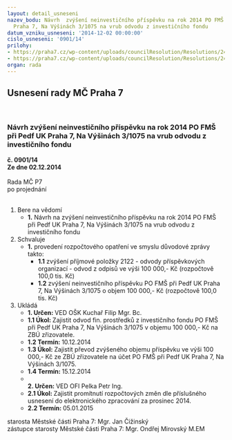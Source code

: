 ```yaml
---
layout: detail_usneseni
nazev_bodu: Návrh  zvýšení neinvestičního příspěvku na rok 2014 PO FMŠ při Pedf UK
  Praha 7, Na Výšinách 3/1075 na vrub odvodu z investičního fondu
datum_vzniku_usneseni: '2014-12-02 00:00:00'
cislo_usneseni: '0901/14'
prilohy:
- https://praha7.cz/wp-content/uploads/councilResolution/Resolutions/24480/56-14-p%c5%99.1.jpg
- https://praha7.cz/wp-content/uploads/councilResolution/Resolutions/24480/56-14-p%c5%99.2.jpg
organ: rada
---
```

<div id="ucUsn_pList" class="usn">
	<span><h2>Usnesení rady MČ Praha 7 </h2>
<br></span><div class="standBody">
<span><h3>Návrh  zvýšení neinvestičního příspěvku na rok 2014 PO FMŠ při Pedf UK Praha 7, Na Výšinách 3/1075 na vrub odvodu z investičního fondu</h3></span><div class="center">
		<strong>č. 0901/14</strong><br>
	</div>
<div class="center">
		<strong>Ze dne 02.12.2014</strong><br><br>
	</div>Rada MČ P7<br> po projednání<br><br><ol>
<li>Bere na vědomí<ul><li>
<strong>1.</strong>  Návrh na zvýšení neinvestičního příspěvku na rok 2014 PO FMŠ při Pedf UK Praha 7, Na Výšinách 3/1075 na vrub odvodu z investičního fondu</li></ul>
</li>
<li>Schvaluje<ul><li>
<strong>1.</strong> provedení rozpočtového opatření ve smyslu důvodové zprávy takto:<ul>
<li>
<strong>1.1</strong> zvýšení příjmové položky 2122 - odvody příspěvkových organizací - odvod z odpisů ve výši 100 000,- Kč (rozpočtově 100,0 tis. Kč)</li>
<li>
<strong>1.2</strong> zvýšení neinvestičního příspěvku PO FMŠ při Pedf UK Praha 7, Na Výšinách 3/1075 o objem 100 000,- Kč (rozpočtově 100,0 tis. Kč)       </li>
</ul>
</li></ul>
</li>
<li>Ukládá<ul>
<li>
<strong>1. Určen: </strong>VED OŠK Kuchař Filip Mgr. Bc.</li>
<li>
<strong>1.1 Úkol: </strong>Zajistit odvod fin. prostředků z investičního fondu PO FMŠ při Pedf UK Praha 7, Na Výšinách 3/1075 v objemu 100 000,- Kč na ZBÚ zřizovatele.</li>
<li>
<strong>1.2 Termín: </strong>10.12.2014</li>
<li>
<strong>1.3 Úkol: </strong>Zajistit převod zvýšeného objemu příspěvku ve výši 100 000,- Kč ze ZBÚ zřizovatele na účet PO FMŠ při Pedf UK Praha 7, Na Výšinách 3/1075.</li>
<li>
<strong>1.4 Termín: </strong>15.12.2014</li>
<li>
<strong><br>2. Určen: </strong>VED OFI Pelka Petr Ing.</li>
<li>
<strong>2.1 Úkol: </strong>Zajistit promítnutí rozpočtových změn dle příslušného usnesení do elektronického zpracování za prosinec 2014.</li>
<li>
<strong>2.2 Termín: </strong>05.01.2015</li>
</ul>
</li>
</ol>starosta Městské části Praha 7: Mgr. Jan Čižinský<br>zástupce starosty Městské části Praha 7: Mgr. Ondřej Mirovský M.EM 
</div>
</div>